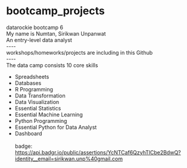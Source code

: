 # bootcamp_projects
datarockie bootcamp 6\
My name is Numtan, Sirikwan Unpanwat\
An entry-level data analyst\
----\
workshops/homeworks/projects are including in this Github\
----\
The data camp consists 10 core skills
- Spreadsheets
- Databases
- R Programming
- Data Transformation
- Data Visualization
- Essential Statistics
- Essential Machine Learning
- Python Programming
- Essential Python for Data Analyst
- Dashboard
\
\
badge: https://api.badgr.io/public/assertions/YcNTCaf6QzyhTlCbe2BdwQ?identity__email=sirikwan.unp%40gmail.com
